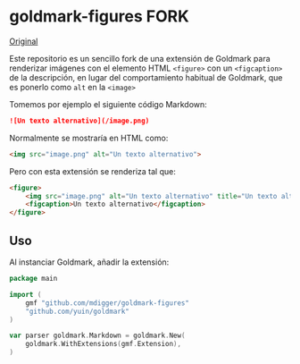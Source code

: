 # goldmark-figures FORK

[Original](https://github.com/mdigger/goldmark-figures)

Este repositorio es un sencillo fork de una extensión de Goldmark para renderizar
imágenes con el elemento HTML `<figure>` con un `<figcaption>` de la descripción,
en lugar del comportamiento habitual de Goldmark, que es ponerlo como `alt` en la
`<image>`

Tomemos por ejemplo el siguiente código Markdown:

```markdown
![Un texto alternativo](/image.png)
```

Normalmente se mostraría en HTML como:

```html
<img src="image.png" alt="Un texto alternativo">
```

Pero con esta extensión se renderiza tal que:

```html
<figure>
	<img src="image.png" alt="Un texto alternativo" title="Un texto alternativo">
	<figcaption>Un texto alternativo</figcaption>
</figure>
```

## Uso

Al instanciar Goldmark, añadir la extensión:

```go
package main

import (
	gmf "github.com/mdigger/goldmark-figures"
	"github.com/yuin/goldmark"
)

var parser goldmark.Markdown = goldmark.New(
	goldmark.WithExtensions(gmf.Extension),
)
```